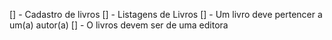 [] - Cadastro de livros
[] - Listagens de Livros
[] - Um livro deve pertencer a um(a) autor(a)
[] - O livros devem ser de uma editora
